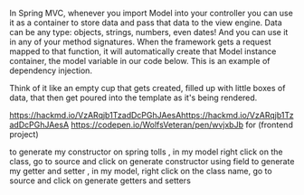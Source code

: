 


In Spring MVC, whenever you import Model into your controller you can use it as a container to store data and pass that data to the view engine. Data can be any type: objects, strings, numbers, even dates! And you can use it in any of your method signatures. When the framework gets a request mapped to that function, it will automatically create that Model instance container, the model variable in our code below. This is an example of dependency injection.

Think of it like an empty cup that gets created, filled up with little boxes of data, that then get poured into the template as it's being rendered.





https://hackmd.io/VzARqjb1TzadDcPGhJAesAhttps://hackmd.io/VzARqjb1TzadDcPGhJAesA
https://codepen.io/WolfsVeteran/pen/wvjxbJb for (frontend project)

to generate my constructor on spring tolls , in my model right click on the class, go to source and click on generate constructor using field
to generate my getter and setter , in my model, right click on the class  name, go to source and click on generate getters and setters
